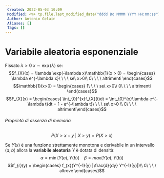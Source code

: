 ```yaml
---
 Created: 2022-05-03 10:09
 Modified: <%+ tp.file.last_modified_date("dddd Do MMMM YYYY HH:mm:ss") %>
 Author: Antonio Gelain
 Aliases: []
 Tags: []
---
```


# Variabile aleatoria esponenziale
Fissato $\lambda > 0$ $x \sim \exp(\lambda)$ se:
$$f_{X}(x) = \lambda \exp(-\lambda x)\mathbb{1}(x > 0) = \begin{cases} \lambda e^{-\lambda x}\ \ \ \ se\ x>0\\ 0\ \ \ \  altrimenti \end{cases}$$
$$\mathbb{1}(x>0) = \begin{cases} 1\ \ \ \ se\ x>0\\ 0\ \ \ \ altrimenti \end{cases}$$
$$F_{X}(x) = \begin{cases} \int_{0}^{x}f_{X}(t)dt = \int_{0}^{x}\lambda e^{-\lambda t}dt = 1 - e^{-\lambda t}\ \ \ \ se\ x>0 \\
0\ \ \ \ altrimenti\end{cases}$$
###### Proprietà di assenza di memoria
$$P(X > x+y\ |\ X > y) = P(X > x)$$

Se $Y(x)$ è una funzione strettamente monotona e derivabile in un intervallo $(a, b)$ allora la **variabile aleatoria** $Y$ è dotata di densità:
$$\alpha = \min(Y(a), Y(b))\ \ \ \ \beta = max(Y(a), Y(b))$$
$$f_{r}(y) = \begin{cases} f_{x}(Y^{-1}(y) |\frac{d}{dy} Y^{-1}(y)|)\\
0\ \ \ \ altrove \end{cases}$$

